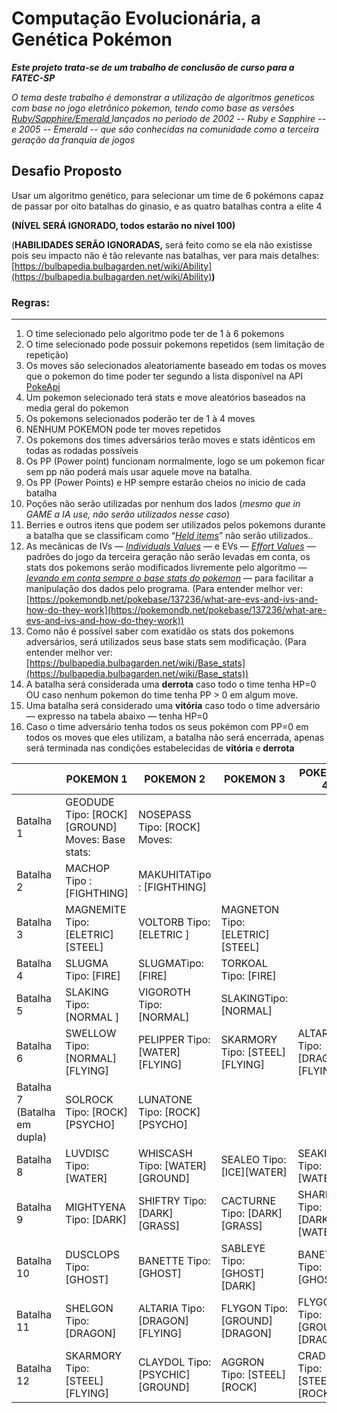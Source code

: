 # Computação Evolucionária, a Genética Pokémon
***Este projeto trata-se de um trabalho de conclusão de curso para a FATEC-SP***

*O tema deste trabalho é demonstrar a utilização de algoritmos geneticos com base no jogo eletrônico pokemon, tendo como base as versões [Ruby/Sapphire/Emerald ](https://bulbapedia.bulbagarden.net/wiki/Pok%C3%A9mon_Ruby_and_Sapphire_Versions "Ruby/Sapphire/Emerald ") lançados no periodo de 2002 -- Ruby e Sapphire -- e 2005 -- Emerald -- que são conhecidas na comunidade como a _terceira geração_ da franquia de jogos*



## Desafio Proposto
Usar um algoritmo genético, para selecionar um time de 6 pokémons capaz de passar por oito batalhas do ginasio, e as quatro batalhas contra a elite 4

**(NÍVEL SERÁ IGNORADO, todos estarão no nível 100)**

(**HABILIDADES SERÃO IGNORADAS,** será feito como se ela não existisse pois seu impacto não é tão relevante nas batalhas, ver para mais detalhes: [https://bulbapedia.bulbagarden.net/wiki/Ability](https://bulbapedia.bulbagarden.net/wiki/Ability)**)**






### Regras:
-----

1. O time selecionado pelo algoritmo pode ter de 1 à 6 pokemons
2. O time selecionado pode possuir pokemons repetidos  (sem limitação de repetição)
3. Os moves são selecionados aleatoriamente baseado em todas os moves que o pokemon do time poder ter segundo a lista disponível na API [PokeApi](https://pokeapi.co/)
4. Um pokemon selecionado terá stats e move aleatórios baseados na media geral do pokemon
5. Os pokemons selecionados poderão ter de 1 à 4 moves
6. NENHUM POKEMON pode ter moves repetidos
7. Os pokemons dos times adversários terão moves e  stats idênticos em todas as rodadas possíveis
8.  Os PP (Power point) funcionam normalmente, logo se um pokemon ficar sem pp não poderá mais usar aquele move na batalha.
9. Os PP (Power Points) e HP sempre estarão cheios no inicio de cada batalha
10. Poções não serão utilizadas por nenhum dos lados (*mesmo que in GAME a IA use, não serão utilizados nesse caso*)
11. Berries e outros itens que podem ser utilizados pelos pokemons durante a batalha que se classificam como “*[Held items](https://bulbapedia.bulbagarden.net/wiki/Held_item)*” não serão utilizados..
12. As mecânicas de IVs — [*Individuals Values*](https://bulbapedia.bulbagarden.net/wiki/Individual_values) — e EVs — [](https://bulbapedia.bulbagarden.net/wiki/Individual_values)[*Effort Values*](https://bulbapedia.bulbagarden.net/wiki/Effort_values) — padrões do jogo da terceira geração não serão levadas em conta, os stats dos pokemons serão modificados livremente pelo algoritmo — [*levando em conta sempre o base stats do pokemon*](https://bulbapedia.bulbagarden.net/wiki/Base_stats) — para facilitar a manipulação dos dados pelo programa. (Para entender melhor ver: [https://pokemondb.net/pokebase/137236/what-are-evs-and-ivs-and-how-do-they-work](https://pokemondb.net/pokebase/137236/what-are-evs-and-ivs-and-how-do-they-work))
13. Como não é possível saber com exatidão os stats dos pokemons adversários, será utilizados seus base stats sem modificação. (Para entender melhor ver: [https://bulbapedia.bulbagarden.net/wiki/Base_stats](https://bulbapedia.bulbagarden.net/wiki/Base_stats))
14. A batalha será considerada uma **derrota** caso todo o time tenha HP=0 OU caso nenhum pokemon do time tenha PP > 0 em algum move.
15. Uma batalha será considerado uma **vitória** caso todo o time adversário — expresso na tabela abaixo — tenha  HP=0
16. Caso o time adversário tenha todos os seus pokémon com PP=0 em todos os moves que eles utilizam,  a batalha não será encerrada, apenas será terminada nas condições estabelecidas de **vitória** e **derrota**



|  | POKEMON 1| POKEMON  2 | POKEMON 3  | POKEMON 4  | POKEMON 5  | POKEMON 6   |
| --- | --- | --- | --- | --- | --- | --- |
| Batalha 1 |   GEODUDE Tipo:  [ROCK] [GROUND] Moves: Base stats: | NOSEPASS  Tipo: [ROCK] Moves: |  |  |  |  |
| Batalha 2 | MACHOP Tipo  : [FIGHTHING] |  MAKUHITATipo : [FIGHTHING]  |  |  |  |  |
| Batalha 3 | MAGNEMITE Tipo: [ELETRIC] [STEEL] |  VOLTORB Tipo:  [ELETRIC ] | MAGNETON Tipo:  [ELETRIC]  [STEEL] |  |  |  |
| Batalha 4 | SLUGMA Tipo: [FIRE] | SLUGMATipo: [FIRE]  |  TORKOAL Tipo: [FIRE]   |  |  |  |
| Batalha 5 | SLAKING Tipo: [NORMAL ] | VIGOROTH Tipo: [NORMAL] | SLAKINGTipo:  [NORMAL] |  |  |  |
| Batalha 6 | SWELLOW Tipo:  [NORMAL] [FLYING]  | PELIPPER Tipo: [WATER] [FLYING] | SKARMORY Tipo:  [STEEL] [FLYING] | ALTARIA Tipo:  [DRAGON] [FLYING] | | |
| Batalha 7 (Batalha em dupla)  | SOLROCK Tipo:  [ROCK] [PSYCHO] | LUNATONE Tipo: [ROCK] [PSYCHO]  |  |  |  |  |
| Batalha 8 | LUVDISC Tipo:  [WATER] | WHISCASH Tipo: [WATER][GROUND] | SEALEO Tipo: [ICE][WATER] | SEAKING Tipo:  [WATER] | MILOTIC Tipo:  [WATER]        |  |
| Batalha 9 | MIGHTYENA Tipo: [DARK]  | SHIFTRY Tipo:  [DARK] [GRASS] | CACTURNE Tipo: [DARK] [GRASS] | SHARPEDO Tipo:  [DARK][WATER] | ABSOL Tipo: [DARK]  |  |
| Batalha 10 | DUSCLOPS Tipo:  [GHOST] | BANETTE Tipo:  [GHOST] | SABLEYE Tipo:  [GHOST] [DARK]  | BANETTE Tipo: [GHOST] | DUSCLOPS Tipo: [GHOST] |  |
| Batalha 11 | SHELGON Tipo: [DRAGON] | ALTARIA Tipo:  [DRAGON] [FLYING] | FLYGON Tipo:  [GROUND][DRAGON] | FLYGON Tipo:  [GROUND] [DRAGON] | SALAMENCE Tipo:  [DRAGON] [FLYING]  |  |
| Batalha 12 | SKARMORY Tipo: [STEEL] [FLYING] | CLAYDOL Tipo: [PSYCHIC] [GROUND] | AGGRON Tipo: [STEEL] [ROCK] | CRADILY Tipo: [STEEL] [ROCK]  | ARMALDO Tipo:  [ROCK] [BUG] | METAGROSS Tipo: [STEEL] [PSYCHIC] |

























